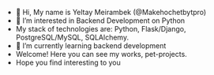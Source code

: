 - 👋 Hi, My name is Yeltay Meirambek (@Makehochetbytpro)
- 👀 I’m interested in Backend Development on Python
- My stack of technologies are: Python, Flask/Django, PostgreSQL/MySQL, SQLAlchemy.
- 🌱 I’m currently learning backend development
- Welcome! Here you can see my works, pet-projects.
- Hope you find interesting to you 
  

<!---
Makehochetbytpro/Makehochetbytpro is a ✨ special ✨ repository because its `README.md` (this file) appears on your GitHub profile.
You can click the Preview link to take a look at your changes.
--->
